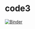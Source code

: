 # code3
[![Binder](https://mybinder.org/badge_logo.svg)](https://mybinder.org/v2/gh/audama1/code3.git/main)
